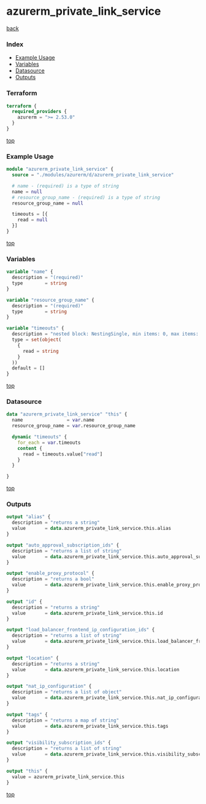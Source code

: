 # azurerm_private_link_service

[back](../azurerm.md)

### Index

- [Example Usage](#example-usage)
- [Variables](#variables)
- [Datasource](#datasource)
- [Outputs](#outputs)

### Terraform

```terraform
terraform {
  required_providers {
    azurerm = ">= 2.53.0"
  }
}
```

[top](#index)

### Example Usage

```terraform
module "azurerm_private_link_service" {
  source = "./modules/azurerm/d/azurerm_private_link_service"

  # name - (required) is a type of string
  name = null
  # resource_group_name - (required) is a type of string
  resource_group_name = null

  timeouts = [{
    read = null
  }]
}
```

[top](#index)

### Variables

```terraform
variable "name" {
  description = "(required)"
  type        = string
}

variable "resource_group_name" {
  description = "(required)"
  type        = string
}

variable "timeouts" {
  description = "nested block: NestingSingle, min items: 0, max items: 0"
  type = set(object(
    {
      read = string
    }
  ))
  default = []
}
```

[top](#index)

### Datasource

```terraform
data "azurerm_private_link_service" "this" {
  name                = var.name
  resource_group_name = var.resource_group_name

  dynamic "timeouts" {
    for_each = var.timeouts
    content {
      read = timeouts.value["read"]
    }
  }

}
```

[top](#index)

### Outputs

```terraform
output "alias" {
  description = "returns a string"
  value       = data.azurerm_private_link_service.this.alias
}

output "auto_approval_subscription_ids" {
  description = "returns a list of string"
  value       = data.azurerm_private_link_service.this.auto_approval_subscription_ids
}

output "enable_proxy_protocol" {
  description = "returns a bool"
  value       = data.azurerm_private_link_service.this.enable_proxy_protocol
}

output "id" {
  description = "returns a string"
  value       = data.azurerm_private_link_service.this.id
}

output "load_balancer_frontend_ip_configuration_ids" {
  description = "returns a list of string"
  value       = data.azurerm_private_link_service.this.load_balancer_frontend_ip_configuration_ids
}

output "location" {
  description = "returns a string"
  value       = data.azurerm_private_link_service.this.location
}

output "nat_ip_configuration" {
  description = "returns a list of object"
  value       = data.azurerm_private_link_service.this.nat_ip_configuration
}

output "tags" {
  description = "returns a map of string"
  value       = data.azurerm_private_link_service.this.tags
}

output "visibility_subscription_ids" {
  description = "returns a list of string"
  value       = data.azurerm_private_link_service.this.visibility_subscription_ids
}

output "this" {
  value = azurerm_private_link_service.this
}
```

[top](#index)